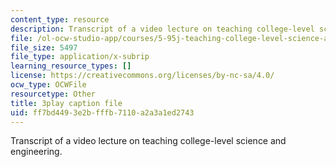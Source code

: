 ```yaml
---
content_type: resource
description: Transcript of a video lecture on teaching college-level science and engineering.
file: /ol-ocw-studio-app/courses/5-95j-teaching-college-level-science-and-engineering-spring-2009/ff7bd4493e2bfffb7110a2a3a1ed2743_S9uGFKoRGUU.srt
file_size: 5497
file_type: application/x-subrip
learning_resource_types: []
license: https://creativecommons.org/licenses/by-nc-sa/4.0/
ocw_type: OCWFile
resourcetype: Other
title: 3play caption file
uid: ff7bd449-3e2b-fffb-7110-a2a3a1ed2743
---
```

Transcript of a video lecture on teaching college-level science and engineering.